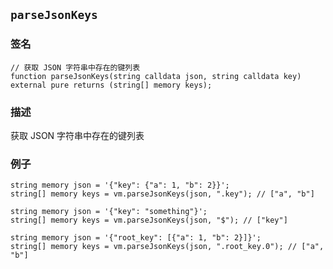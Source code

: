 ## `parseJsonKeys`

### 签名

```solidity
// 获取 JSON 字符串中存在的键列表
function parseJsonKeys(string calldata json, string calldata key) external pure returns (string[] memory keys);
```

### 描述

获取 JSON 字符串中存在的键列表

### 例子

```solidity
string memory json = '{"key": {"a": 1, "b": 2}}';
string[] memory keys = vm.parseJsonKeys(json, ".key"); // ["a", "b"]
```

```solidity
string memory json = '{"key": "something"}';
string[] memory keys = vm.parseJsonKeys(json, "$"); // ["key"]
```

```solidity
string memory json = '{"root_key": [{"a": 1, "b": 2}]}';
string[] memory keys = vm.parseJsonKeys(json, ".root_key.0"); // ["a", "b"]
```